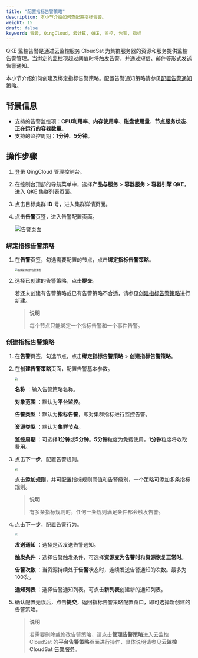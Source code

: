 ```yaml
---
title: "配置指标告警策略"
description: 本小节介绍如何查配置指标告警。 
weight: 15
draft: false
keyword: 青云, QingCloud, 云计算, QKE, 监控, 告警, 指标
---
```


QKE 监控告警是通过云监控服务 CloudSat 为集群服务器的资源和服务提供监控告警管理。当绑定的监控项超过阈值时将触发告警，并通过短信、邮件等形式发送告警通知。

本小节介绍如何创建及绑定指标告警策略。配置告警通知策略请参见[配置告警通知策略](../cfgnotice/)。

## 背景信息

- 支持的告警监控项：**CPU利用率**、**内存使用率**、**磁盘使用量**、**节点服务状态**、**正在运行的容器数量**。
- 支持的监控周期：**1分钟**、**5分钟**。

## 操作步骤

1. 登录 QingCloud 管理控制台。

2. 在控制台顶部的导航菜单中，选择**产品与服务** > **容器服务** > **容器引擎 QKE**，进入 QKE 集群列表页面。

3. 点击目标集群 **ID** 号，进入集群详情页面。

4. 点击**告警**页签，进入告警配置页面。

   <img src="../../../_images/warning.png" alt="告警页面" />

### 绑定指标告警策略

1. 在**告警**页签，勾选需要配置的节点，点击**绑定指标告警策略**。

   <img src="/database/redis_cluster/_images/select_warning_policy.png" alt="选择要绑定的告警策略" style="zoom:45%;" />

2. 选择已创建的告警策略，点击**提交**。

   若还未创建有告警策略或已有告警策略不合适，请参见[创建指标告警策略](#创建指标告警策略)进行新建。

   >**说明**
   >
   >每个节点只能绑定一个指标告警和一个事件告警。

### 创建指标告警策略

1. 在**告警**页签，勾选节点，点击**绑定指标告警策略** > **创建指标告警策略**。

2. 在**创建告警策略**页面，配置告警基本参数。

   <img src="/database/redis_cluster/_images/create_warning_policy_1.png" style="zoom:45%;" />

   **名称** ：输入告警策略名称。

   **对象范围** ：默认为**平台监控**。

   **告警类型** ：默认为**指标告警**，即对集群指标进行监控告警。

   **资源类型** ：默认为**集群节点**。

   **监控周期** ：可选择**1分钟**或**5分钟**。**5分钟**粒度为免费使用，**1分钟**粒度将收取费用。

3. 点击**下一步**，配置告警规则。

   <img src="../../../_images/create_warning_policy_2.png" style="zoom:45%;" />

   点击**添加规则**，并可配置指标规则阈值和告警级别，一个策略可添加多条指标规则。

   > **说明**
   >
   > 有多条指标规则时，任何一条规则满足条件都会触发告警。

4. 点击**下一步**，配置告警行为。

   <img src="/database/redis_cluster/_images/create_warning_policy_3.png" style="zoom:45%;" />

   **发送通知** ：选择是否发送告警通知。

   **触发条件** ：选择告警触发条件，可选择**资源变为告警时**和**资源恢复正常时**。

   **告警次数** ：当资源持续处于**告警**状态时，连续发送告警通知的次数。最多为100次。

   **通知列表** ：选择告警通知列表。可点击**新列表**创建新的通知列表。

5. 确认配置无误后，点击**提交**，返回指标告警策略配置窗口，即可选择新创建的告警策略。

   > **说明**
   >
   > 若需要删除或修改告警策略，请点击**管理告警策略**进入云监控 CloudSat 的**平台告警策略**页面进行操作，具体说明请参见**云监控 CloudSat** [告警服务](https://docsv3.qingcloud.com/monitor_service/cloudsat/manual/alarm_service/)。

